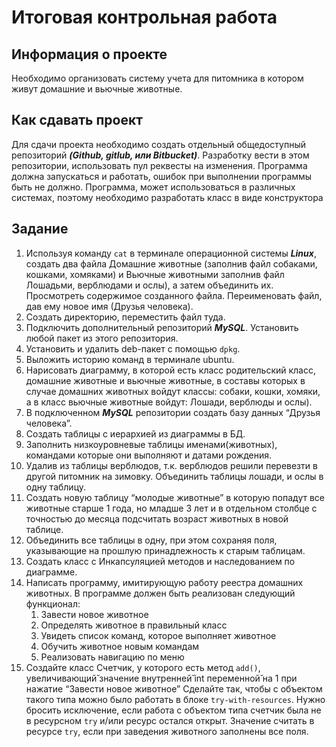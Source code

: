 # Итоговая контрольная работа
## Информация о проекте
Необходимо организовать систему учета для питомника в котором 
живут домашние и вьючные животные.
## Как сдавать проект
Для сдачи проекта необходимо создать отдельный общедоступный 
репозиторий ***(Github, gitlub, или Bitbucket)***. Разработку вести в 
этом репозитории, использовать пул реквесты на изменения. Программа 
должна запускаться и работать, ошибок при выполнении программы быть 
не должно. Программа, может использоваться в различных системах, 
поэтому необходимо разработать класс в виде конструктора
## Задание
1. Используя команду `cat` в терминале операционной системы ***Linux***, 
создать два файла Домашние животные (заполнив файл собаками, кошками,
хомяками) и Вьючные животными заполнив файл Лошадьми, верблюдами и 
ослы), а затем объединить их. Просмотреть содержимое созданного 
файла. Переименовать файл, дав ему новое имя (Друзья человека).
2. Создать директорию, переместить файл туда.
3. Подключить дополнительный репозиторий ***MySQL***. Установить любой 
пакет из этого репозитория.
4. Установить и удалить deb-пакет с помощью `dpkg`. 
5. Выложить историю команд в терминале ubuntu.
6. Нарисовать диаграмму, в которой есть класс родительский класс, 
домашние животные и вьючные животные, в составы которых в случае 
домашних животных войдут классы: собаки, кошки, хомяки, а в класс 
вьючные животные войдут: Лошади, верблюды и ослы).
7. В подключенном ***MySQL*** репозитории создать базу данных 
“Друзья человека”.
8. Создать таблицы с иерархией из диаграммы в БД.
9. Заполнить низкоуровневые таблицы именами(животных), командами 
которые они выполняют и датами рождения.
10. Удалив из таблицы верблюдов, т.к. верблюдов решили перевезти в
другой питомник на зимовку. Объединить таблицы лошади, и ослы в 
одну таблицу.
11. Создать новую таблицу “молодые животные” в которую попадут 
все животные старше 1 года, но младше 3 лет и в отдельном столбце 
с точностью до месяца подсчитать возраст животных в новой таблице.
12. Объединить все таблицы в одну, при этом сохраняя поля, 
указывающие на прошлую принадлежность к старым таблицам.
13. Создать класс с Инкапсуляцией методов и наследованием по 
диаграмме. 
14. Написать программу, имитирующую работу реестра домашних животных.
В программе должен быть реализован следующий функционал:
    1. Завести новое животное
    2. Определять животное в правильный класс
    3. Увидеть список команд, которое выполняет животное
    4. Обучить животное новым командам 
    5. Реализовать навигацию по меню
15. Создайте класс Счетчик, у которого есть метод `add()`, 
увеличивающий̆ значение внутренней̆ int переменной̆ на 1 при нажатие 
“Завести новое животное” Сделайте так, чтобы с объектом такого типа 
можно было работать в блоке `try-with-resources`. Нужно бросить 
исключение, если работа с объектом типа счетчик была не в ресурсном
`try` и/или ресурс остался открыт. Значение считать в ресурсе `try`, 
если при заведения животного заполнены все поля.


